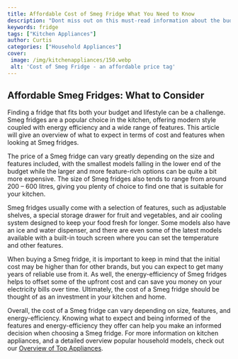 ```yaml
---
title: Affordable Cost of Smeg Fridge What You Need to Know
description: "Dont miss out on this must-read information about the budget-friendly cost of Smeg fridges Find out what you need to know about this well-made and quality appliance"
keywords: fridge
tags: ["Kitchen Appliances"]
author: Curtis
categories: ["Household Appliances"]
cover: 
 image: /img/kitchenappliances/150.webp
 alt: 'Cost of Smeg Fridge - an affordable price tag'
---
```

## Affordable Smeg Fridges: What to Consider 

Finding a fridge that fits both your budget and lifestyle can be a challenge. Smeg fridges are a popular choice in the kitchen, offering modern style coupled with energy efficiency and a wide range of features. This article will give an overview of what to expect in terms of cost and features when looking at Smeg fridges. 

The price of a Smeg fridge can vary greatly depending on the size and features included, with the smallest models falling in the lower end of the budget while the larger and more feature-rich options can be quite a bit more expensive. The size of Smeg fridges also tends to range from around 200 – 600 litres, giving you plenty of choice to find one that is suitable for your kitchen.

Smeg fridges usually come with a selection of features, such as adjustable shelves, a special storage drawer for fruit and vegetables, and air cooling system designed to keep your food fresh for longer. Some models also have an ice and water dispenser, and there are even some of the latest models available with a built-in touch screen where you can set the temperature and other features.

When buying a Smeg fridge, it is important to keep in mind that the initial cost may be higher than for other brands, but you can expect to get many years of reliable use from it. As well, the energy-efficiency of Smeg fridges helps to offset some of the upfront cost and can save you money on your electricity bills over time. Ultimately, the cost of a Smeg fridge should be thought of as an investment in your kitchen and home. 

Overall, the cost of a Smeg fridge can vary depending on size, features, and energy-efficiency. Knowing what to expect and being informed of the features and energy-efficiency they offer can help you make an informed decision when choosing a Smeg fridge. For more information on kitchen appliances, and a detailed overview popular household models, check out our [Overview of Top Appliances](./pages/appliance-overview).
